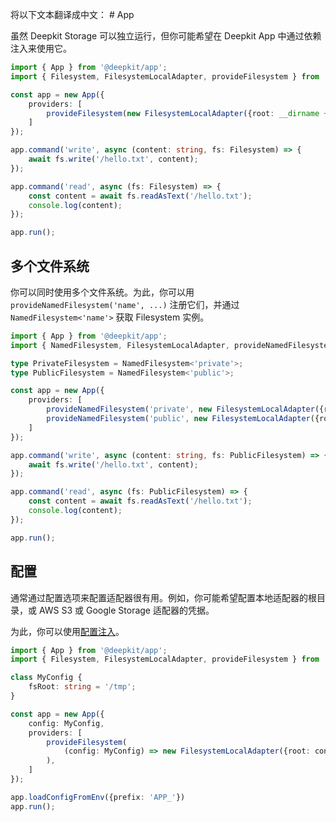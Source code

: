 将以下文本翻译成中文： # App

虽然 Deepkit Storage 可以独立运行，但你可能希望在 Deepkit App 中通过依赖注入来使用它。

```typescript
import { App } from '@deepkit/app';
import { Filesystem, FilesystemLocalAdapter, provideFilesystem } from '@deepkit/filesystem';

const app = new App({
    providers: [
        provideFilesystem(new FilesystemLocalAdapter({root: __dirname + '/public'})),
    ]
});

app.command('write', async (content: string, fs: Filesystem) => {
    await fs.write('/hello.txt', content);
});

app.command('read', async (fs: Filesystem) => {
    const content = await fs.readAsText('/hello.txt');
    console.log(content);
});

app.run();
```


## 多个文件系统

你可以同时使用多个文件系统。为此，你可以用 `provideNamedFilesystem('name', ...)` 注册它们，并通过 
`NamedFilesystem<'name'>` 获取 Filesystem 实例。

```typescript
import { App } from '@deepkit/app';
import { NamedFilesystem, FilesystemLocalAdapter, provideNamedFilesystem } from '@deepkit/filesystem';

type PrivateFilesystem = NamedFilesystem<'private'>;
type PublicFilesystem = NamedFilesystem<'public'>;

const app = new App({
    providers: [
        provideNamedFilesystem('private', new FilesystemLocalAdapter({root: '/tmp/dir1'})),
        provideNamedFilesystem('public', new FilesystemLocalAdapter({root: '/tmp/dir2'})),
    ]
});

app.command('write', async (content: string, fs: PublicFilesystem) => {
    await fs.write('/hello.txt', content);
});

app.command('read', async (fs: PublicFilesystem) => {
    const content = await fs.readAsText('/hello.txt');
    console.log(content);
});

app.run();
```

## 配置

通常通过配置选项来配置适配器很有用。例如，你可能希望配置本地适配器的根目录，或 AWS S3 或 Google Storage 适配器的凭据。

为此，你可以使用[配置注入](../app/configuration.md)。

```typescript
import { App } from '@deepkit/app';
import { Filesystem, FilesystemLocalAdapter, provideFilesystem } from '@deepkit/filesystem';

class MyConfig {
    fsRoot: string = '/tmp';
}

const app = new App({
    config: MyConfig,
    providers: [
        provideFilesystem(
            (config: MyConfig) => new FilesystemLocalAdapter({root: config.fsRoot})
        ),
    ]
});

app.loadConfigFromEnv({prefix: 'APP_'})
app.run();
```